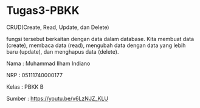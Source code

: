 # Tugas3-PBKK

CRUD(Create, Read, Update, dan Delete)

fungsi tersebut berkaitan dengan data dalam database. Kita membuat data (create), membaca data (read), mengubah data dengan data yang 
lebih baru (update), dan menghapus data (delete).

Nama : Muhammad Ilham Indiano

NRP : 05111740000177

Kelas : PBKK B

Sumber : https://youtu.be/v6LzNJZ_KLU
